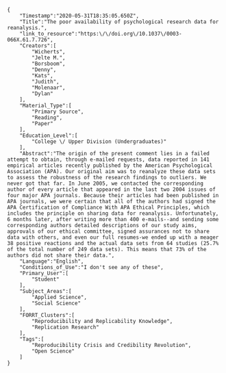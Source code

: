 
    {
        "Timestamp":"2020-05-31T18:35:05.650Z",
        "Title":"The poor availability of psychological research data for reanalysis.",
        "link_to_resource":"https:\/\/doi.org\/10.1037\/0003-066X.61.7.726",
        "Creators":[
            "Wicherts",
            "Jelte M.",
            "Borsboom",
            "Denny",
            "Kats",
            "Judith",
            "Molenaar",
            "Dylan"
        ],
        "Material_Type":[
            "Primary Source",
            "Reading",
            "Paper"
        ],
        "Education_Level":[
            "College \/ Upper Division (Undergraduates)"
        ],
        "Abstract":"The origin of the present comment lies in a failed attempt to obtain, through e-mailed requests, data reported in 141 empirical articles recently published by the American Psychological Association (APA). Our original aim was to reanalyze these data sets to assess the robustness of the research findings to outliers. We never got that far. In June 2005, we contacted the corresponding author of every article that appeared in the last two 2004 issues of four major APA journals. Because their articles had been published in APA journals, we were certain that all of the authors had signed the APA Certification of Compliance With APA Ethical Principles, which includes the principle on sharing data for reanalysis. Unfortunately, 6 months later, after writing more than 400 e-mails--and sending some corresponding authors detailed descriptions of our study aims, approvals of our ethical committee, signed assurances not to share data with others, and even our full resumes-we ended up with a meager 38 positive reactions and the actual data sets from 64 studies (25.7% of the total number of 249 data sets). This means that 73% of the authors did not share their data.",
        "Language":"English",
        "Conditions_of_Use":"I don't see any of these",
        "Primary_User":[
            "Student"
        ],
        "Subject_Areas":[
            "Applied Science",
            "Social Science"
        ],
        "FORRT_Clusters":[
            "Reproducibility and Replicability Knowledge",
            "Replication Research"
        ],
        "Tags":[
            "Reproducibility Crisis and Credibility Revolution",
            "Open Science"
        ]
    }
